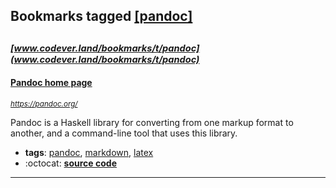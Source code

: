 ## Bookmarks tagged [[pandoc]](https://www.codever.land/search?q=[pandoc])

_<sup><sup>[www.codever.land/bookmarks/t/pandoc](www.codever.land/bookmarks/t/pandoc)</sup></sup>_
---
#### [Pandoc home page](https://pandoc.org/)
_<sup>https://pandoc.org/</sup>_

Pandoc is a Haskell library for converting from one markup format to another, and a command-line tool that uses this library. 
* **tags**: [pandoc](../tagged/pandoc.md), [markdown](../tagged/markdown.md), [latex](../tagged/latex.md)
* :octocat: **[source code](https://github.com/jgm/pandoc)**
---
